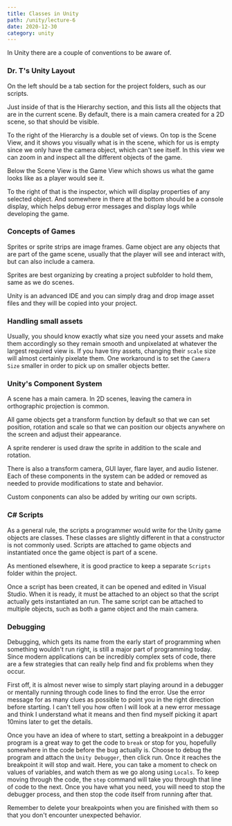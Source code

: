 ```yaml
---
title: Classes in Unity
path: /unity/lecture-6
date: 2020-12-30
category: unity
---
```


In Unity there are a couple of conventions to be aware of.

### Dr. T's Unity Layout

On the left should be a tab section for the project folders, such as our scripts.

Just inside of that is the Hierarchy section, and this lists all the objects that are in the current scene. By default, there is a main camera created for a 2D scene, so that should be visible.

To the right of the Hierarchy is a double set of views. On top is the Scene View, and it shows you visually what is in the scene, which for us is empty since we only have the camera object, which can't see itself. In this view we can zoom in and inspect all the different objects of the game.

Below the Scene View is the Game View which shows us what the game looks like as a player would see it.

To the right of that is the inspector, which will display properties of any selected object. And somewhere in there at the bottom should be a console display, which helps debug error messages and display logs while developing the game.

### Concepts of Games

Sprites or sprite strips are image frames. Game object are any objects that are part of the game scene, usually that the player will see and interact with, but can also include a camera.

Sprites are best organizing by creating a project subfolder to hold them, same as we do scenes.

Unity is an advanced IDE and you can simply drag and drop image asset files and they will be copied into your project.

### Handling small assets

Usually, you should know exactly what size you need your assets and make them accordingly so they remain smooth and unpixelated at whatever the largest required view is. If you have tiny assets, changing their `scale` size will almost certainly pixelate them. One workaround is to set the `Camera Size` smaller in order to pick up on smaller objects better.

### Unity's Component System

A scene has a main camera. In 2D scenes, leaving the camera in orthographic projection is common.

All game objects get a transform function by default so that we can set position, rotation and scale so that we can position our objects anywhere on the screen and adjust their appearance.

A sprite renderer is used draw the sprite in addition to the scale and rotation.

There is also a transform camera, GUI layer, flare layer, and audio listener. Each of these components in the system can be added or removed as needed to provide modifications to state and behavior.

Custom conponents can also be added by writing our own scripts.

### C# Scripts

As a general rule, the scripts a programmer would write for the Unity game objects are classes. These classes are slightly different in that a constructor is not commonly used. Scripts are attached to game objects and instantiated once the game object is part of a scene.

As mentioned elsewhere, it is good practice to keep a separate `Scripts` folder within the project.

Once a script has been created, it can be opened and edited in Visual Studio. When it is ready, it must be attached to an object so that the script actually gets instantiated an run. The same script can be attached to multiple objects, such as both a game object and the main camera.

### Debugging

Debugging, which gets its name from the early start of programming when something wouldn't run right, is still a major part of programming today. Since modern applications can be incredibly complex sets of code, there are a few strategies that can really help find and fix problems when they occur.

First off, it is almost never wise to simply start playing around in a debugger or mentally running through code lines to find the error. Use the error message for as many clues as possible to point you in the right direction before starting. I can't tell you how often I will look at a new error message and think I understand what it means and then find myself picking it apart 10mins later to get the details.

Once you have an idea of where to start, setting a breakpoint in a debugger program is a great way to get the code to `break` or stop for you, hopefully somewhere in the code before the bug actually is. Choose to debug the program and attach the `Unity Debugger`, then click run. Once it reaches the breakpoint it will stop and wait. Here, you can take a moment to check on values of variables, and watch them as we go along using `Locals`. To keep moving through the code, the `step` command will take you through that line of code to the next. Once you have what you need, you will need to stop the debugger process, and then stop the code itself from running after that.

Remember to delete your breakpoints when you are finished with them so that you don't encounter unexpected behavior.
